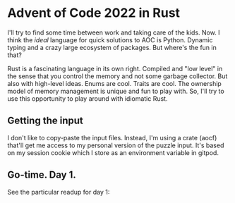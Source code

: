 # Advent of Code 2022 in Rust
I'll try to find some time between work and taking care of the kids. Now. I think the _ideal_ language for 
quick solutions to AOC is Python. Dynamic typing and a crazy large ecosystem of packages. But where's the fun in that?

Rust is a fascinating language in its own right. Compiled and "low level" in the sense that you control the memory and 
not some garbage collector. But also with high-level ideas. Enums are cool. Traits are cool. The ownership model of 
memory management is unique and fun to play with. So, I'll try to use this opportunity to play around with idiomatic 
Rust.

## Getting the input
I don't like to copy-paste the input files. Instead, I'm using a crate (aocf) that'll get me access to my personal 
version of the puzzle input. It's based on my session cookie which I store as an environment variable in gitpod.

## Go-time. Day 1.
See the particular readup for day 1: